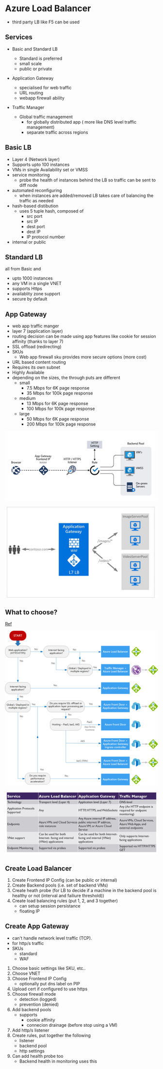# Azure Load Balancer

* third party LB like F5 can be used

## Services

* Basic and Standard LB
    * Standard is preferred
    * small scale
    * public or private

* Application Gateway
    * specialised for web traffic
    * URL routing
    * webapp firewall ability

* Traffic Manager
    * Global traffic management
        * for globally distributed app ( more like DNS level traffic management)
        * separate traffic across regions


## Basic LB

* Layer 4 (Network layer)
* Supports upto 100 instances
* VMs in single Availability set or VMSS
* service monitoring
    * probe the health of instances behind the LB so traffic can be sent to diff node
* automated reconfiguring
    * when instances are added/removed LB takes care of balancing the traffic as needed
* hash-based distibution
    * uses 5 tuple hash, composed of
        * src port
        * src IP
        * dest port
        * dest IP
        * IP protocol number
* internal or public

## Standard LB

all from Basic and

* upto 1000 instances
* any VM in a single VNET
* supports Https
* availablity zone support
* secure by default

## App Gateway

* web app traffic manger
* layer 7 (application layer)
* routing decision can be made using app features like cookie for session affinity (thanks to layer 7) 
* SSL offload (redirecting)
* SKUs
    * Web app firewall sku provides more secure options (more cost)
* URL based content routing
* Requires its own subnet
* Highly Available
* depending on the sizes, the through puts are different
    * small
        * 7.5 Mbps for 6K page response
        * 35 Mbps for 100k page response
    * medium
        * 13 Mbps for 6K page response
        * 100 Mbps for 100k page response
    * large
        * 50 Mbps for 6K page response
        * 200 Mbps for 100k page response

![image Application Gateway](./img/app-gateway.png)

![image Application Gateway Example](./img/app-gateway-example.png)


## What to choose?

[Ref](https://docs.microsoft.com/en-us/azure/architecture/guide/technology-choices/load-balancing-overview)

![image Load Balancing Decision tree](./img/load-balancing-decision-tree.png)

![image Load Balancing Decision tree](./img/lb-feature-comp.png)

## Create Load Balancer

1. Create Frontend IP Config (can be public or internal)
2. Create Backend pools (i.e. set of backend VMs)
3. Create heath probe (for LB to decide if a machine in the backend pool is healthy or not (interval and failiure threshold))
4. Create load balancing rules (put 1, 2, and 3 together)
    * can setup session persistance
    * floating IP 

## Create App Gateway

* can't handle network level traffic (TCP).
* for http/s traffic
* SKUs
    * standard
    * WAF

1. Choose basic settings like SKU, etc..
2. Choose VNET
3. Choose Frontend IP Config
    * optionally put dns label on PIP
4. Upload cert if configured to use https 
5. Choose firewall mode
    * detection (logged)
    * prevention (denied)
6. Add backend pools
    * supports
        * cookie affinity
        * connecion drainage (before stop using a VM)
7. Add http/s listener
8. Create rules, put together the following
    * listener
    * backend pool
    * http settings
9. Can add health probe too
    * Backend health in monitoring uses this